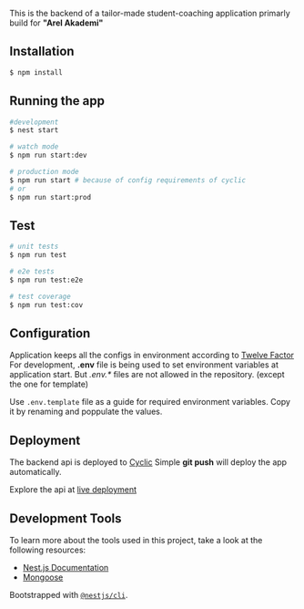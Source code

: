 This is the backend of a tailor-made student-coaching application primarly build for **"Arel Akademi"**

## Installation

```bash
$ npm install
```

## Running the app

```bash
#development
$ nest start

# watch mode
$ npm run start:dev

# production mode
$ npm run start # because of config requirements of cyclic
# or
$ npm run start:prod
```

## Test

```bash
# unit tests
$ npm run test

# e2e tests
$ npm run test:e2e

# test coverage
$ npm run test:cov
```

## Configuration

Application keeps all the configs in environment according to [Twelve Factor](https://12factor.net/config)
For development, **.env** file is being used to set environment variables at application start. But *.env.\** files are not allowed in the repository.
(except the one for template) 

Use `.env.template` file as a guide for required environment variables. Copy it by renaming and poppulate the values.

## Deployment

The backend api is deployed to [Cyclic](https://app.cyclic.sh)
Simple **git push** will deploy the app automatically.

Explore the api at [live deployment](https://student-coaching.cyclic.app)

## Development Tools

To learn more about the tools used in this project, take a look at the following resources:

- [Nest.js Documentation](https://docs.nestjs.com/)
- [Mongoose](https://mongoosejs.com/docs/guide.html)

Bootstrapped with [`@nestjs/cli`](https://docs.nestjs.com/cli/overview).
